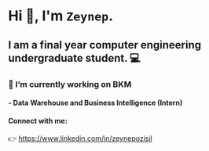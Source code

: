 # **Hi 👋, I'm `Zeynep`.** 

## I am a final year computer engineering undergraduate student. :computer:

### :small_red_triangle_down: I’m currently working on BKM
#### -   Data Warehouse and Business Intelligence (Intern)


#### Connect with me:
:point_right: https://www.linkedin.com/in/zeynepozisil 
<!--
**zeynepozisil/zeynepozisil** is a ✨ _special_ ✨ repository because its `README.md` (this file) appears on your GitHub profile.

Here are some ideas to get you started:

- 🔭 I’m currently working on ...
- 🌱 I’m currently learning ...
- 👯 I’m looking to collaborate on ...
- 🤔 I’m looking for help with ...
- 💬 Ask me about ...
- 📫 How to reach me: ...
- 😄 Pronouns: ...
- ⚡ Fun fact: ...
